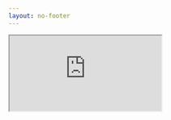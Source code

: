 ```yaml
---
layout: no-footer
---
```


<div class="iframe-parent m-0 p-0">
  <!-- set the --vh property to set the height of the iframe correctly on desktop and mobile screen
       also scrolls to top on viewport resize
  -->
  <script>
    var lastVH = -1;
    const w = window.visualViewport || window;
    document.documentElement.style.setProperty('--vh', `${(w.height || w.innerHeight).toFixed(2) * 0.01}px`);
    // console.debug('set css variable --vh =', document.documentElement.style.getPropertyValue('--vh'));
    w.addEventListener('resize', debounce(() => {
      const _vh = ((w.height || w.innerHeight) * 0.01).toFixed(2);
      if (lastVH === _vh) { return; }
      lastVH = _vh;
      document.documentElement.style.setProperty('--vh', `${_vh}px`);
      window.scrollTo({top:0, left:0,behavior: 'instant'});
      // console.debug('set css variable --vh =', _vh);
    }), timeout = 100);
    function debounce(func, timeout = 300) {
      let timer;
      return (...args) => {
        clearTimeout(timer);
        timer = setTimeout(() => { func.apply(this, args); }, timeout);
      };
    }
  </script>
  <iframe src="https://sophia.restheart.com" scrolling="yes"></iframe>
</div>